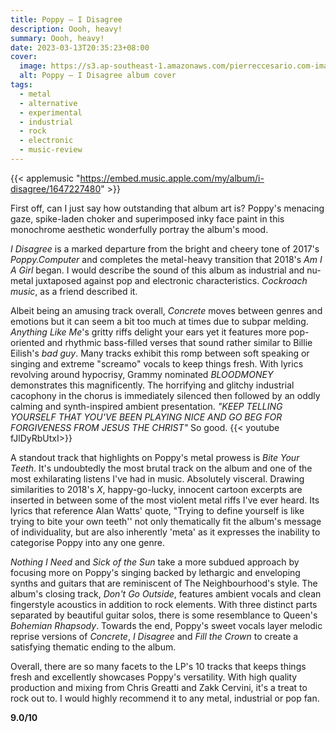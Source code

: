 ```yaml
---
title: Poppy – I Disagree
description: Oooh, heavy!
summary: Oooh, heavy!
date: 2023-03-13T20:35:23+08:00
cover:
  image: https://s3.ap-southeast-1.amazonaws.com/pierreccesario.com-images/blog/i-disagree/i-disagree.webp
  alt: Poppy – I Disagree album cover
tags:
  - metal
  - alternative
  - experimental
  - industrial
  - rock
  - electronic
  - music-review
---
```


{{< applemusic "https://embed.music.apple.com/my/album/i-disagree/1647227480" >}}

First off, can I just say how outstanding that album art is? Poppy's menacing gaze, spike-laden choker and superimposed inky face paint in this monochrome aesthetic wonderfully portray the album's mood.

_I Disagree_ is a marked departure from the bright and cheery tone of 2017's _Poppy.Computer_ and completes the metal-heavy transition that 2018's _Am I A Girl_ began. I would describe the sound of this album as industrial and nu-metal juxtaposed against pop and electronic characteristics. _Cockroach music_, as a friend described it.

Albeit being an amusing track overall, _Concrete_ moves between genres and emotions but it can seem a bit too much at times due to subpar melding. _Anything Like Me_'s gritty riffs delight your ears yet it features more pop-oriented and rhythmic bass-filled verses that sound rather similar to Billie Eilish's _bad guy_. Many tracks exhibit this romp between soft speaking or singing and extreme "screamo" vocals to keep things fresh. With lyrics revolving around hypocrisy, Grammy nominated _BLOODMONEY_ demonstrates this magnificently. The horrifying and glitchy industrial cacophony in the chorus is immediately silenced then followed by an oddly calming and synth-inspired ambient presentation. _"KEEP TELLING YOURSELF THAT YOU'VE BEEN PLAYING NICE AND GO BEG FOR FORGIVENESS FROM JESUS THE CHRIST"_ So good.
{{< youtube fJlDyRbUtxI>}}

A standout track that highlights on Poppy's metal prowess is _Bite Your Teeth_. It's undoubtedly the most brutal track on the album and one of the most exhilarating listens I've had in music. Absolutely visceral. Drawing similarities to 2018's _X_, happy-go-lucky, innocent cartoon excerpts are inserted in between some of the most violent metal riffs I've ever heard. Its lyrics that reference Alan Watts' quote, "Trying to define yourself is like trying to bite your own teeth'' not only thematically fit the album's message of individuality, but are also inherently 'meta' as it expresses the inability to categorise Poppy into any one genre.

_Nothing I Need_ and _Sick of the Sun_ take a more subdued approach by focusing more on Poppy's singing backed by lethargic and enveloping synths and guitars that are reminiscent of The Neighbourhood's style. The album's closing track, _Don't Go Outside_, features ambient vocals and clean fingerstyle acoustics in addition to rock elements. With three distinct parts separated by beautiful guitar solos, there is some resemblance to Queen's _Bohemian Rhapsody_. Towards the end, Poppy's sweet vocals layer melodic reprise versions of _Concrete_, _I Disagree_ and _Fill the Crown_ to create a satisfying thematic ending to the album.

Overall, there are so many facets to the LP's 10 tracks that keeps things fresh and excellently showcases Poppy's versatility. With high quality production and mixing from Chris Greatti and Zakk Cervini, it's a treat to rock out to. I would highly recommend it to any metal, industrial or pop fan.

**9.0/10**
